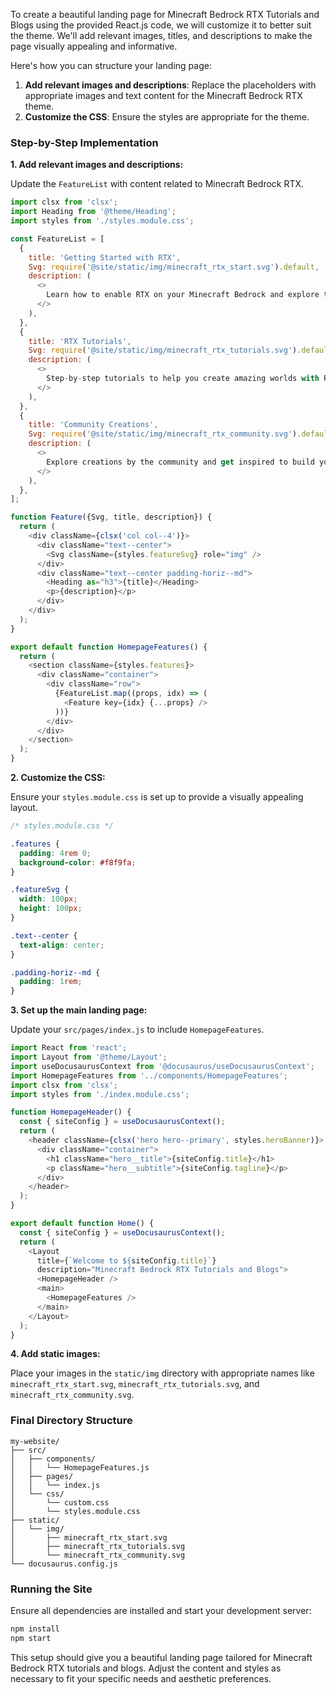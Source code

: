 To create a beautiful landing page for Minecraft Bedrock RTX Tutorials and Blogs using the provided React.js code, we will customize it to better suit the theme. We'll add relevant images, titles, and descriptions to make the page visually appealing and informative.

Here's how you can structure your landing page:

1. **Add relevant images and descriptions**: Replace the placeholders with appropriate images and text content for the Minecraft Bedrock RTX theme.
2. **Customize the CSS**: Ensure the styles are appropriate for the theme.

### Step-by-Step Implementation

**1. Add relevant images and descriptions:**

Update the `FeatureList` with content related to Minecraft Bedrock RTX.

```javascript
import clsx from 'clsx';
import Heading from '@theme/Heading';
import styles from './styles.module.css';

const FeatureList = [
  {
    title: 'Getting Started with RTX',
    Svg: require('@site/static/img/minecraft_rtx_start.svg').default,
    description: (
      <>
        Learn how to enable RTX on your Minecraft Bedrock and explore the stunning graphics it offers.
      </>
    ),
  },
  {
    title: 'RTX Tutorials',
    Svg: require('@site/static/img/minecraft_rtx_tutorials.svg').default,
    description: (
      <>
        Step-by-step tutorials to help you create amazing worlds with RTX on Minecraft Bedrock.
      </>
    ),
  },
  {
    title: 'Community Creations',
    Svg: require('@site/static/img/minecraft_rtx_community.svg').default,
    description: (
      <>
        Explore creations by the community and get inspired to build your own masterpieces.
      </>
    ),
  },
];

function Feature({Svg, title, description}) {
  return (
    <div className={clsx('col col--4')}>
      <div className="text--center">
        <Svg className={styles.featureSvg} role="img" />
      </div>
      <div className="text--center padding-horiz--md">
        <Heading as="h3">{title}</Heading>
        <p>{description}</p>
      </div>
    </div>
  );
}

export default function HomepageFeatures() {
  return (
    <section className={styles.features}>
      <div className="container">
        <div className="row">
          {FeatureList.map((props, idx) => (
            <Feature key={idx} {...props} />
          ))}
        </div>
      </div>
    </section>
  );
}
```

**2. Customize the CSS:**

Ensure your `styles.module.css` is set up to provide a visually appealing layout.

```css
/* styles.module.css */

.features {
  padding: 4rem 0;
  background-color: #f8f9fa;
}

.featureSvg {
  width: 100px;
  height: 100px;
}

.text--center {
  text-align: center;
}

.padding-horiz--md {
  padding: 1rem;
}
```

**3. Set up the main landing page:**

Update your `src/pages/index.js` to include `HomepageFeatures`.

```javascript
import React from 'react';
import Layout from '@theme/Layout';
import useDocusaurusContext from '@docusaurus/useDocusaurusContext';
import HomepageFeatures from '../components/HomepageFeatures';
import clsx from 'clsx';
import styles from './index.module.css';

function HomepageHeader() {
  const { siteConfig } = useDocusaurusContext();
  return (
    <header className={clsx('hero hero--primary', styles.heroBanner)}>
      <div className="container">
        <h1 className="hero__title">{siteConfig.title}</h1>
        <p className="hero__subtitle">{siteConfig.tagline}</p>
      </div>
    </header>
  );
}

export default function Home() {
  const { siteConfig } = useDocusaurusContext();
  return (
    <Layout
      title={`Welcome to ${siteConfig.title}`}
      description="Minecraft Bedrock RTX Tutorials and Blogs">
      <HomepageHeader />
      <main>
        <HomepageFeatures />
      </main>
    </Layout>
  );
}
```

**4. Add static images:**

Place your images in the `static/img` directory with appropriate names like `minecraft_rtx_start.svg`, `minecraft_rtx_tutorials.svg`, and `minecraft_rtx_community.svg`.

### Final Directory Structure

```
my-website/
├── src/
│   ├── components/
│   │   └── HomepageFeatures.js
│   ├── pages/
│   │   └── index.js
│   └── css/
│       └── custom.css
│       └── styles.module.css
├── static/
│   └── img/
│       ├── minecraft_rtx_start.svg
│       ├── minecraft_rtx_tutorials.svg
│       └── minecraft_rtx_community.svg
└── docusaurus.config.js
```

### Running the Site

Ensure all dependencies are installed and start your development server:

```bash
npm install
npm start
```

This setup should give you a beautiful landing page tailored for Minecraft Bedrock RTX tutorials and blogs. Adjust the content and styles as necessary to fit your specific needs and aesthetic preferences.